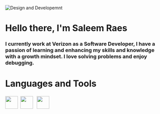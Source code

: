 ![Design and Developemnt](https://user-images.githubusercontent.com/76002896/165784161-492d6911-5ae4-4132-9724-1ed5e0e31ffc.jpg)
 
# Hello there, I'm Saleem Raes 
### I currently work at Verizon as a Software Developer, I have a passion of learning and enhancing my skills and knowledge with a growth mindset. I love solving problems and enjoy debugging.

# Languages and Tools  

<img src="https://user-images.githubusercontent.com/76002896/170563331-c90a518f-28bc-4315-b5e7-4f51b814484a.png" height="40" width:100 margin:4px>   
<img src="https://user-images.githubusercontent.com/76002896/170564845-b15dc714-6af6-40a4-8501-e74d31f08419.png" height="40" style="align-content:top; margin:4px">
<img src="https://user-images.githubusercontent.com/76002896/170566558-5f0d78de-9c88-4594-9c20-3ccd923b3c86.png" height="40" style="align-content:top; margin:4px">
